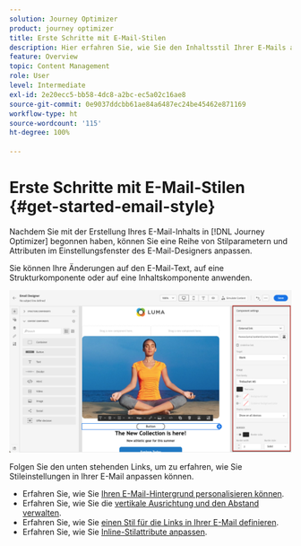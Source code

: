 ```yaml
---
solution: Journey Optimizer
product: journey optimizer
title: Erste Schritte mit E-Mail-Stilen
description: Hier erfahren Sie, wie Sie den Inhaltsstil Ihrer E-Mails anpassen können.
feature: Overview
topic: Content Management
role: User
level: Intermediate
exl-id: 2e20ecc5-bb58-4dc8-a2bc-ec5a02c16ae8
source-git-commit: 0e9037ddcbb61ae84a6487ec24be45462e871169
workflow-type: ht
source-wordcount: '115'
ht-degree: 100%

---
```


# Erste Schritte mit E-Mail-Stilen {#get-started-email-style}

Nachdem Sie mit der Erstellung Ihres E-Mail-Inhalts in [!DNL Journey Optimizer] begonnen haben, können Sie eine Reihe von Stilparametern und Attributen im Einstellungsfenster des E-Mail-Designers anpassen.

Sie können Ihre Änderungen auf den E-Mail-Text, auf eine Strukturkomponente oder auf eine Inhaltskomponente anwenden.

![](assets/email_designer_content_components_settings.png)

Folgen Sie den unten stehenden Links, um zu erfahren, wie Sie Stileinstellungen in Ihrer E-Mail anpassen können.

* Erfahren Sie, wie Sie [Ihren E-Mail-Hintergrund personalisieren können](backgrounds.md).
* Erfahren Sie, wie Sie die [vertikale Ausrichtung und den Abstand verwalten](alignment-and-padding.md).
* Erfahren Sie, wie Sie [einen Stil für die Links in Ihrer E-Mail definieren](styling-links.md).
* Erfahren Sie, wie Sie [Inline-Stilattribute anpassen](inline-styling.md).

